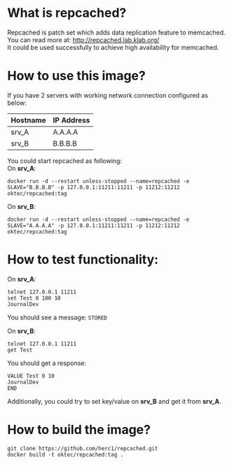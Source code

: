 # What is repcached? 
Repcached is patch set which adds data replication feature to memcached.  
You can read more at: http://repcached.lab.klab.org/  
It could be used successfully to achieve high availability for memcached.

# How to use this image? 
If you have 2 servers with working network connection configured as below:  

|Hostname|IP Address|
|--------|----------|
|srv_A|A.A.A.A|
|srv_B|B.B.B.B|

You could start repcached as following:  
On **srv_A**:
```
docker run -d --restart unless-stopped --name=repcached -e SLAVE="B.B.B.B" -p 127.0.0.1:11211:11211 -p 11212:11212 oktec/repcached:tag
```  
On **srv_B**:
```
docker run -d --restart unless-stopped --name=repcached -e SLAVE="A.A.A.A" -p 127.0.0.1:11211:11211 -p 11212:11212 oktec/repcached:tag
```

# How to test functionality:

On **srv_A**:
``` 
telnet 127.0.0.1 11211 
set Test 0 100 10 
JournalDev
```

You should see a message: ```STORED```

On **srv_B**:
```
telnet 127.0.0.1 11211
get Test
```
You should get a response:  
```
VALUE Test 0 10
JournalDev
END
```

Additionally, you could try to set key/value on **srv_B** and get it from **srv_A**.

# How to build the image?
``` 
git clone https://github.com/herc1/repcached.git
docker build -t oktec/repcached:tag . 
```